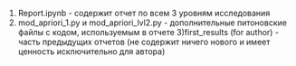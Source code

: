 1) Report.ipynb - содержит отчет по всем 3 уровням исследования
2) mod_apriori_1.py и mod_apriori_lvl2.py - дополнительные питоновские файлы с кодом, используемым в отчете
3)first_results (for author) - часть предыдущих отчетов (не содержит ничего нового и имеет ценность исключительно для автора)
